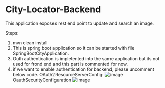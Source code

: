 # City-Locator-Backend

This application exposes rest end point to update and search an image.

Steps:

1) mvn clean install
2) This is spring boot application so it can be started with file SpringBootCityApplication.
2) Outh authentication is impletented into the same application but its not used for frond end and this part is commented for now.
3) if we want to enable authentication for backend, please uncomment below code.
OAuth2ResourceServerConfig:
![image](https://user-images.githubusercontent.com/65996920/202890668-5e1d8ca1-bd93-40b0-8500-aeb8de6ba21c.png)
OauthSecurityConfiguration
![image](https://user-images.githubusercontent.com/65996920/202890689-cf97dd36-0391-4618-a804-f0ddb1e04520.png)
